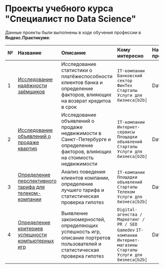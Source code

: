# Проекты учебного курса <br/>  "Специалист по Data Science"

Данные проекты были выполнены в ходе обучения профессии в __Яндекс.Практикуме__:

| № | Название | Описание | Кому интересно | Направление проекта| Используемые библиотеки |
| :--------------------- | :---------------------- | :---------------------- | :---------------------- | :---------------------- | :--------------------- |
| 1 | [Исследование надёжности заёмщиков](01_borrower_reliability) | Исследование статистики о платёжеспособности клиентов банка и определение факторов, влияющих на возврат кредитоа в срок | `IT-компании` `Банковский сектор` `ФинТех` `Стартапы` `Услуги для бизнеса[b2b]` | Data Analysis | `pandas` |
| 2| [Исследование объявлений о продаже квартир](02_apartment_ads) | Исследование объявлений о продаже недвижимости в Санкт-Петербурге и определение факторов, влияющих на стоимость недвижимости | `IT-компании` `Интернет-сервисы` `Площадки объявлений` `Стартапы` `Услуги для бизнеса[b2b]` | Data Analysis | `pandas` <br/> `numpy` <br/> `matplotlib` |
| 3| [Определение перспективного тарифа для телеком-компании](03_perspective_tariff) | Анализ поведения клиентов компании, определение лучшего тарифа и статистическая проверка гипотез | `IT-компании` `Площадки объявлений` `Стартапы` `Телеком` `Услуги для бизнеса[b2b]` | Data Analysis | `pandas` <br/> `numpy` <br/> `matplotlib` <br/> `scipy` |
| 4| [Определение критериев успешности компьютерных игр](04_videogames_sales) | Выявление закономерностей, определяющих успешность игр, описание портретов пользователей и статистическая проверка гипотез | `Digital-агенства / Маркетинг / PR / SEO` `Gamedev` `IT-компании` `Интернет-магазины` `Стартапы` `Услуги для бизнеса[b2b]` | Data Analysis | `pandas` <br/> `numpy` <br/> `matplotlib` <br/> `scipy` |
